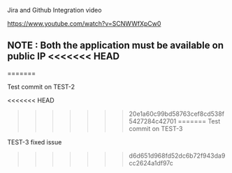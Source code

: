 

Jira and Github Integration video

https://www.youtube.com/watch?v=SCNWWfXpCw0

NOTE : Both the application must be available on public IP
<<<<<<< HEAD
-----------------------------------------------------------
=======

Test commit on TEST-2

<<<<<<< HEAD
>>>>>>> 20e1a60c99bd58763cef8cd538f5427284c42701
=======
Test commit on TEST-3

TEST-3 fixed issue
>>>>>>> d6d651d968fd52dc6b72f943da9cc2624a1df97c
